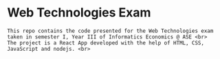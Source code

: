 
# Web Technologies Exam 

    This repo contains the code presented for the Web Technologies exam taken in semester I, Year III of Informatics Economics @ ASE <br>
    The project is a React App developed with the help of HTML, CSS, JavaScript and nodejs. <br>

